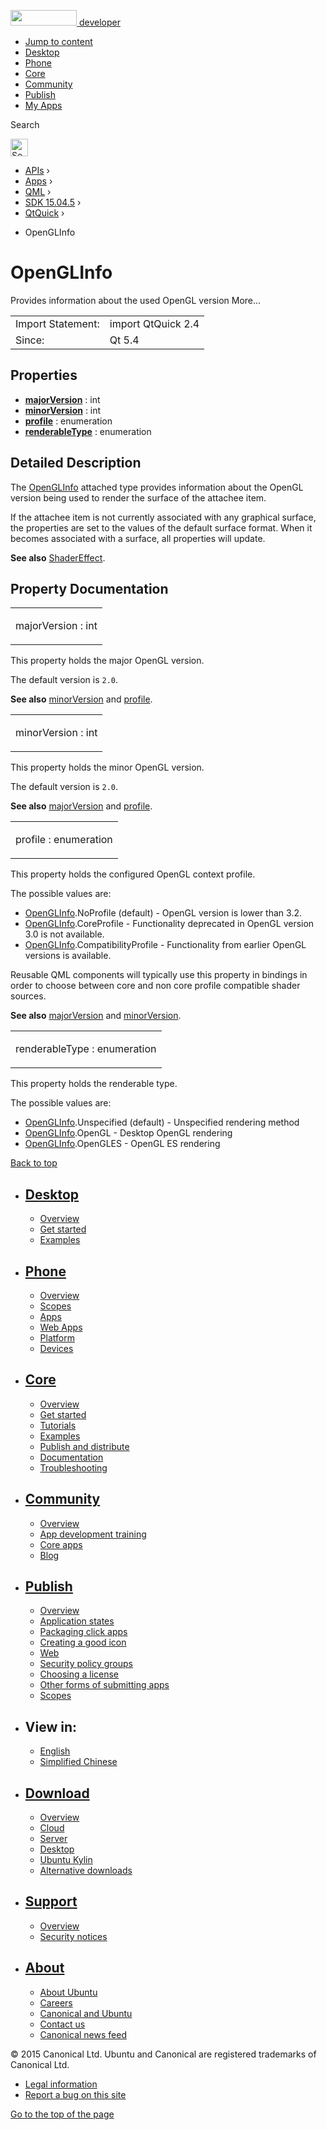 <a href="https://developer.ubuntu.com/" class="logo-ubuntu"><img src="https://developer.ubuntu.com/assets/sites/ubuntu/latest/u/img/logos/logo-ubuntu-orange.svg" width="106" height="25" /> <span>developer</span></a>

-   [Jump to content](index.html#main-content)
-   [Desktop](https://developer.ubuntu.com/en/desktop/)
-   [Phone](https://developer.ubuntu.com/en/phone/)
-   [Core](https://developer.ubuntu.com/core)
-   [Community](https://developer.ubuntu.com/en/community/)
-   [Publish](https://developer.ubuntu.com/en/publish/)
-   [My Apps](https://myapps.developer.ubuntu.com/)

Search

<img src="https://developer.ubuntu.com/assets/sites/ubuntu/latest/u/img/search-white.svg" alt="Search" height="28" />

-   [APIs](../../../../index.html) ›
-   [Apps](../../../index.html) ›
-   [QML](../../index.html) ›
-   [SDK 15.04.5](../index.html) ›
-   [QtQuick](../QtQuick/index.html) ›

<!-- -->

-   OpenGLInfo

OpenGLInfo
==========

<span class="subtitle"></span>
Provides information about the used OpenGL version More...

|                   |                    |
|-------------------|--------------------|
| Import Statement: | import QtQuick 2.4 |
| Since:            | Qt 5.4             |

<span id="properties"></span>
Properties
----------

-   ****[majorVersion](index.html#majorVersion-prop)**** : int
-   ****[minorVersion](index.html#minorVersion-prop)**** : int
-   ****[profile](index.html#profile-prop)**** : enumeration
-   ****[renderableType](index.html#renderableType-prop)**** : enumeration

<span id="details"></span>
Detailed Description
--------------------

The [OpenGLInfo](index.html) attached type provides information about the OpenGL version being used to render the surface of the attachee item.

If the attachee item is not currently associated with any graphical surface, the properties are set to the values of the default surface format. When it becomes associated with a surface, all properties will update.

**See also** [ShaderEffect](../QtQuick.ShaderEffect/index.html).

Property Documentation
----------------------

<table>
<colgroup>
<col width="100%" />
</colgroup>
<tbody>
<tr class="odd">
<td><p><span id="majorVersion-prop"></span><span class="name">majorVersion</span> : <span class="type">int</span></p></td>
</tr>
</tbody>
</table>

This property holds the major OpenGL version.

The default version is `2.0`.

**See also** [minorVersion](index.html#minorVersion-prop) and [profile](index.html#profile-prop).

<table>
<colgroup>
<col width="100%" />
</colgroup>
<tbody>
<tr class="odd">
<td><p><span id="minorVersion-prop"></span><span class="name">minorVersion</span> : <span class="type">int</span></p></td>
</tr>
</tbody>
</table>

This property holds the minor OpenGL version.

The default version is `2.0`.

**See also** [majorVersion](index.html#majorVersion-prop) and [profile](index.html#profile-prop).

<table>
<colgroup>
<col width="100%" />
</colgroup>
<tbody>
<tr class="odd">
<td><p><span id="profile-prop"></span><span class="name">profile</span> : <span class="type">enumeration</span></p></td>
</tr>
</tbody>
</table>

This property holds the configured OpenGL context profile.

The possible values are:

-   [OpenGLInfo](index.html).NoProfile (default) - OpenGL version is lower than 3.2.
-   [OpenGLInfo](index.html).CoreProfile - Functionality deprecated in OpenGL version 3.0 is not available.
-   [OpenGLInfo](index.html).CompatibilityProfile - Functionality from earlier OpenGL versions is available.

Reusable QML components will typically use this property in bindings in order to choose between core and non core profile compatible shader sources.

**See also** [majorVersion](index.html#majorVersion-prop) and [minorVersion](index.html#minorVersion-prop).

<table>
<colgroup>
<col width="100%" />
</colgroup>
<tbody>
<tr class="odd">
<td><p><span id="renderableType-prop"></span><span class="name">renderableType</span> : <span class="type">enumeration</span></p></td>
</tr>
</tbody>
</table>

This property holds the renderable type.

The possible values are:

-   [OpenGLInfo](index.html).Unspecified (default) - Unspecified rendering method
-   [OpenGLInfo](index.html).OpenGL - Desktop OpenGL rendering
-   [OpenGLInfo](index.html).OpenGLES - OpenGL ES rendering

[Back to top](index.html#)

-   [Desktop](https://developer.ubuntu.com/en/desktop/)
    ---------------------------------------------------

    -   [Overview](https://developer.ubuntu.com/en/desktop/)
    -   [Get started](http://snapcraft.io/?utm_source=developer.ubuntu.com&utm_medium=devportal&utm_term=snaps%20snapcraft%20desktop&utm_content=menu&utm_campaign=duc_snappers)
    -   [Examples](https://github.com/ubuntu/snappy-playpen)

-   [Phone](https://developer.ubuntu.com/en/phone/)
    -----------------------------------------------

    -   [Overview](https://developer.ubuntu.com/en/phone/)
    -   [Scopes](https://developer.ubuntu.com/en/phone/scopes/)
    -   [Apps](https://developer.ubuntu.com/en/phone/apps/)
    -   [Web Apps](https://developer.ubuntu.com/en/phone/web/)
    -   [Platform](https://developer.ubuntu.com/en/phone/platform/)
    -   [Devices](https://developer.ubuntu.com/en/phone/devices/)

-   [Core](https://developer.ubuntu.com/core)
    -----------------------------------------

    -   [Overview](https://developer.ubuntu.com/core)
    -   [Get started](https://developer.ubuntu.com/core/get-started)
    -   [Tutorials](https://developer.ubuntu.com/core/tutorials)
    -   [Examples](https://developer.ubuntu.com/core/examples)
    -   [Publish and distribute](https://developer.ubuntu.com/core/publish-and-distribute)
    -   [Documentation](https://developer.ubuntu.com/core/documentation)
    -   [Troubleshooting](https://developer.ubuntu.com/core/troubleshooting)

-   [Community](https://developer.ubuntu.com/en/community/)
    -------------------------------------------------------

    -   [Overview](https://developer.ubuntu.com/en/community/)
    -   [App development training](https://developer.ubuntu.com/en/community/training/)
    -   [Core apps](https://developer.ubuntu.com/en/community/core-apps/)
    -   [Blog](https://developer.ubuntu.com/en/community/blog/)

-   [Publish](https://developer.ubuntu.com/en/publish/)
    ---------------------------------------------------

    -   [Overview](https://developer.ubuntu.com/en/publish/)
    -   [Application states](https://developer.ubuntu.com/en/publish/application-states/)
    -   [Packaging click apps](https://developer.ubuntu.com/en/publish/packaging-click-apps/)
    -   [Creating a good icon](https://developer.ubuntu.com/en/publish/creating-a-good-icon/)
    -   [Web](https://developer.ubuntu.com/en/publish/web/)
    -   [Security policy groups](https://developer.ubuntu.com/en/publish/security-policy-groups/)
    -   [Choosing a license](https://developer.ubuntu.com/en/publish/choosing-a-license/)
    -   [Other forms of submitting apps](https://developer.ubuntu.com/en/publish/other-forms-of-submitting-apps/)
    -   [Scopes](https://developer.ubuntu.com/en/publish/scopes/)

-   View in:
    --------

    -   [English](index.html "Change to language: English")
    -   [Simplified Chinese](index.html "Change to language: Simplified Chinese")

-   [Download](http://ubuntu.com/download/)
    ---------------------------------------

    -   [Overview](http://ubuntu.com/download)
    -   [Cloud](http://ubuntu.com/download/cloud)
    -   [Server](http://ubuntu.com/download/server)
    -   [Desktop](http://ubuntu.com/download/desktop)
    -   [Ubuntu Kylin](http://ubuntu.com/download/ubuntu-kylin)
    -   [Alternative downloads](http://ubuntu.com/download/alternative-downloads)

-   [Support](http://ubuntu.com/support/)
    -------------------------------------

    -   [Overview](http://ubuntu.com/support)
    -   [Security notices](http://www.ubuntu.com/usn/)

-   [About](http://ubuntu.com/about/)
    ---------------------------------

    -   [About Ubuntu](http://ubuntu.com/about/about-ubuntu)
    -   [Careers](http://www.canonical.com/careers)
    -   [Canonical and Ubuntu](http://ubuntu.com/about/canonical-and-ubuntu)
    -   [Contact us](http://ubuntu.com/about/contact-us)
    -   [Canonical news feed](http://insights.ubuntu.com/feed/)

© 2015 Canonical Ltd. Ubuntu and Canonical are registered trademarks of Canonical Ltd.

-   [Legal information](http://www.ubuntu.com/legal)
-   [Report a bug on this site](https://bugs.launchpad.net/developer-ubuntu-com/)

<span class="accessibility-aid">[Go to the top of the page](index.html#)</span>
